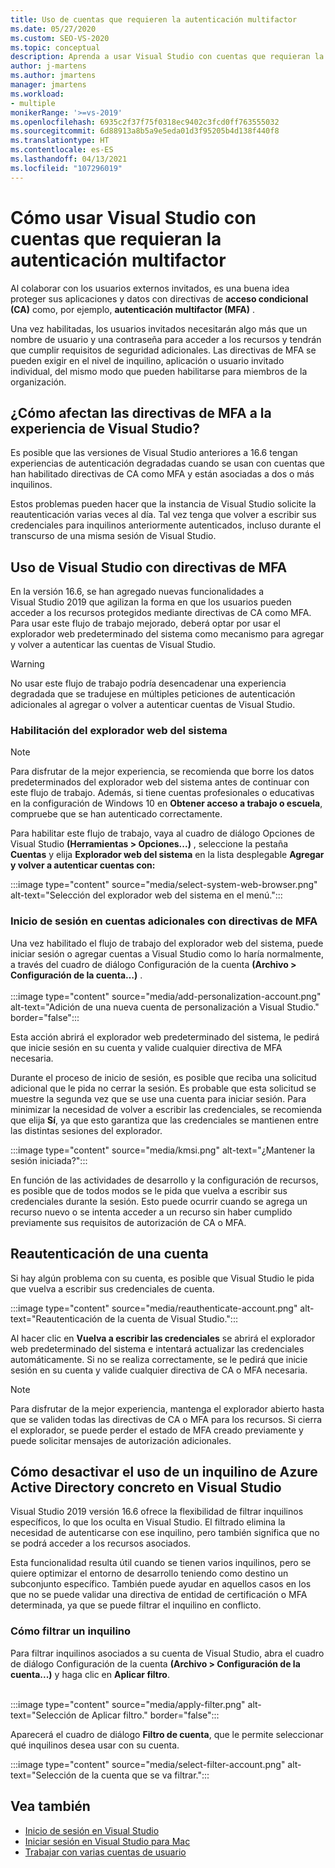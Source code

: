 ```yaml
---
title: Uso de cuentas que requieren la autenticación multifactor
ms.date: 05/27/2020
ms.custom: SEO-VS-2020
ms.topic: conceptual
description: Aprenda a usar Visual Studio con cuentas que requieran la autenticación multifactor
author: j-martens
ms.author: jmartens
manager: jmartens
ms.workload:
- multiple
monikerRange: '>=vs-2019'
ms.openlocfilehash: 6935c2f37f75f0318ec9402c3fcd0ff763555032
ms.sourcegitcommit: 6d88913a8b5a9e5eda01d3f95205b4d138f440f8
ms.translationtype: HT
ms.contentlocale: es-ES
ms.lasthandoff: 04/13/2021
ms.locfileid: "107296019"
---
```

# <a name="how-to-use-visual-studio-with-accounts-that-require-multi-factor-authentication"></a>Cómo usar Visual Studio con cuentas que requieran la autenticación multifactor

Al colaborar con los usuarios externos invitados, es una buena idea proteger sus aplicaciones y datos con directivas de **acceso condicional (CA)** como, por ejemplo, **autenticación multifactor (MFA)** .  

Una vez habilitadas, los usuarios invitados necesitarán algo más que un nombre de usuario y una contraseña para acceder a los recursos y tendrán que cumplir requisitos de seguridad adicionales. Las directivas de MFA se pueden exigir en el nivel de inquilino, aplicación o usuario invitado individual, del mismo modo que pueden habilitarse para miembros de la organización. 

## <a name="how-is-the-visual-studio-experience-affected-by-mfa-policies"></a>¿Cómo afectan las directivas de MFA a la experiencia de Visual Studio?
Es posible que las versiones de Visual Studio anteriores a 16.6 tengan experiencias de autenticación degradadas cuando se usan con cuentas que han habilitado directivas de CA como MFA y están asociadas a dos o más inquilinos.

Estos problemas pueden hacer que la instancia de Visual Studio solicite la reautenticación varias veces al día. Tal vez tenga que volver a escribir sus credenciales para inquilinos anteriormente autenticados, incluso durante el transcurso de una misma sesión de Visual Studio.

## <a name="using-visual-studio-with-mfa-policies"></a>Uso de Visual Studio con directivas de MFA
En la versión 16.6, se han agregado nuevas funcionalidades a Visual Studio 2019 que agilizan la forma en que los usuarios pueden acceder a los recursos protegidos mediante directivas de CA como MFA. Para usar este flujo de trabajo mejorado, deberá optar por usar el explorador web predeterminado del sistema como mecanismo para agregar y volver a autenticar las cuentas de Visual Studio.  

> [!WARNING]
> No usar este flujo de trabajo podría desencadenar una experiencia degradada que se tradujese en múltiples peticiones de autenticación adicionales al agregar o volver a autenticar cuentas de Visual Studio. 

### <a name="enabling-system-web-browser"></a>Habilitación del explorador web del sistema

> [!NOTE] 
> Para disfrutar de la mejor experiencia, se recomienda que borre los datos predeterminados del explorador web del sistema antes de continuar con este flujo de trabajo. Además, si tiene cuentas profesionales o educativas en la configuración de Windows 10 en **Obtener acceso a trabajo o escuela**, compruebe que se han autenticado correctamente.

Para habilitar este flujo de trabajo, vaya al cuadro de diálogo Opciones de Visual Studio **(Herramientas > Opciones...)** , seleccione la pestaña **Cuentas** y elija **Explorador web del sistema** en la lista desplegable **Agregar y volver a autenticar cuentas con:** 

:::image type="content" source="media/select-system-web-browser.png" alt-text="Selección del explorador web del sistema en el menú.":::

### <a name="sign-into-additional-accounts-with-mfapolicies"></a>Inicio de sesión en cuentas adicionales con directivas de MFA 
Una vez habilitado el flujo de trabajo del explorador web del sistema, puede iniciar sesión o agregar cuentas a Visual Studio como lo haría normalmente, a través del cuadro de diálogo Configuración de la cuenta **(Archivo > Configuración de la cuenta…)** .   
</br>
:::image type="content" source="media/add-personalization-account.png" alt-text="Adición de una nueva cuenta de personalización a Visual Studio." border="false":::

Esta acción abrirá el explorador web predeterminado del sistema, le pedirá que inicie sesión en su cuenta y valide cualquier directiva de MFA necesaria.

Durante el proceso de inicio de sesión, es posible que reciba una solicitud adicional que le pida no cerrar la sesión. Es probable que esta solicitud se muestre la segunda vez que se use una cuenta para iniciar sesión. Para minimizar la necesidad de volver a escribir las credenciales, se recomienda que elija **Sí**, ya que esto garantiza que las credenciales se mantienen entre las distintas sesiones del explorador.

:::image type="content" source="media/kmsi.png" alt-text="¿Mantener la sesión iniciada?":::

En función de las actividades de desarrollo y la configuración de recursos, es posible que de todos modos se le pida que vuelva a escribir sus credenciales durante la sesión. Esto puede ocurrir cuando se agrega un recurso nuevo o se intenta acceder a un recurso sin haber cumplido previamente sus requisitos de autorización de CA o MFA.

## <a name="reauthenticating-an-account"></a>Reautenticación de una cuenta  
Si hay algún problema con su cuenta, es posible que Visual Studio le pida que vuelva a escribir sus credenciales de cuenta.  

:::image type="content" source="media/reauthenticate-account.png" alt-text="Reautenticación de la cuenta de Visual Studio.":::

Al hacer clic en **Vuelva a escribir las credenciales** se abrirá el explorador web predeterminado del sistema e intentará actualizar las credenciales automáticamente. Si no se realiza correctamente, se le pedirá que inicie sesión en su cuenta y valide cualquier directiva de CA o MFA necesaria.

> [!NOTE] 
> Para disfrutar de la mejor experiencia, mantenga el explorador abierto hasta que se validen todas las directivas de CA o MFA para los recursos. Si cierra el explorador, se puede perder el estado de MFA creado previamente y puede solicitar mensajes de autorización adicionales.

## <a name="how-to-opt-out-of-using-a-specific-azure-active-directory-tenant-in-visual-studio"></a>Cómo desactivar el uso de un inquilino de Azure Active Directory concreto en Visual Studio

Visual Studio 2019 versión 16.6 ofrece la flexibilidad de filtrar inquilinos específicos, lo que los oculta en Visual Studio. El filtrado elimina la necesidad de autenticarse con ese inquilino, pero también significa que no se podrá acceder a los recursos asociados. 

Esta funcionalidad resulta útil cuando se tienen varios inquilinos, pero se quiere optimizar el entorno de desarrollo teniendo como destino un subconjunto específico. También puede ayudar en aquellos casos en los que no se puede validar una directiva de entidad de certificación o MFA determinada, ya que se puede filtrar el inquilino en conflicto. 

### <a name="how-to-filter-out-a-tenant"></a>Cómo filtrar un inquilino
Para filtrar inquilinos asociados a su cuenta de Visual Studio, abra el cuadro de diálogo Configuración de la cuenta **(Archivo > Configuración de la cuenta...)** y haga clic en **Aplicar filtro**. 
</br>
</br>

:::image type="content" source="media/apply-filter.png" alt-text="Selección de Aplicar filtro." border="false":::

Aparecerá el cuadro de diálogo **Filtro de cuenta**, que le permite seleccionar qué inquilinos desea usar con su cuenta. 

:::image type="content" source="media/select-filter-account.png" alt-text="Selección de la cuenta que se va filtrar.":::

## <a name="see-also"></a>Vea también

- [Inicio de sesión en Visual Studio](signing-in-to-visual-studio.md)
- [Iniciar sesión en Visual Studio para Mac](/visualstudio/mac/signing-in)
- [Trabajar con varias cuentas de usuario](work-with-multiple-user-accounts.md)

